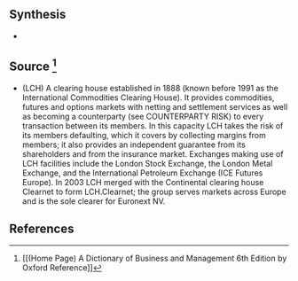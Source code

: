 ## Synthesis
- 
## Source [^1]
- (LCH) A clearing house established in 1888 (known before 1991 as the International Commodities Clearing House). It provides commodities, futures and options markets with netting and settlement services as well as becoming a counterparty (see COUNTERPARTY RISK) to every transaction between its members. In this capacity LCH takes the risk of its members defaulting, which it covers by collecting margins from members; it also provides an independent guarantee from its shareholders and from the insurance market. Exchanges making use of LCH facilities include the London Stock Exchange, the London Metal Exchange, and the International Petroleum Exchange (ICE Futures Europe). In 2003 LCH merged with the Continental clearing house Clearnet to form LCH.Clearnet; the group serves markets across Europe and is the sole clearer for Euronext NV.
## References

[^1]: [[(Home Page) A Dictionary of Business and Management 6th Edition by Oxford Reference]]